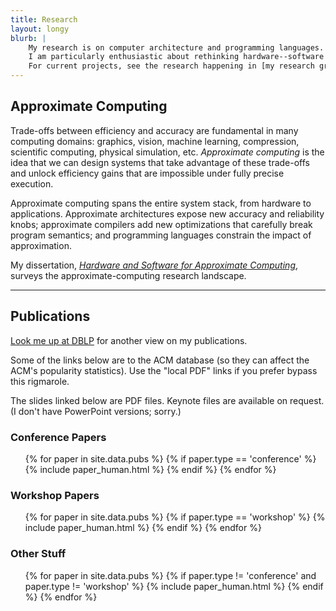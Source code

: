 ```yaml
---
title: Research
layout: longy
blurb: |
    My research is on computer architecture and programming languages.
    I am particularly enthusiastic about rethinking hardware--software abstractions.
    For current projects, see the research happening in [my research group, Capra](https://capra.cs.cornell.edu).
---
```


## Approximate Computing

Trade-offs between efficiency and accuracy are fundamental in many computing domains: graphics, vision, machine learning, compression, scientific computing, physical simulation, etc. *Approximate computing* is the idea that we can design systems that take advantage of these trade-offs and unlock efficiency gains that are impossible under fully precise execution.

Approximate computing spans the entire system stack, from hardware to applications. Approximate architectures expose new accuracy and reliability knobs; approximate compilers add new optimizations that carefully break program semantics; and programming languages constrain the impact of approximation.

My dissertation, [*Hardware and Software for Approximate Computing*][dissertation], surveys the approximate-computing research landscape.

[dissertation]: {{site.base}}/media/dissertation.pdf

-------

## Publications

[Look me up at DBLP][dblp] for another view on my publications.

Some of the links below are to the ACM database (so they can affect the ACM's popularity statistics). Use the "local PDF" links if you prefer bypass this
rigmarole.

The slides linked below are PDF files. Keynote files are available on request.
(I don't have PowerPoint versions; sorry.)

[dblp]: http://www.informatik.uni-trier.de/~ley/db/indices/a-tree/s/Sampson:Adrian.html

### Conference Papers

<ul>
{% for paper in site.data.pubs %}
    {% if paper.type == 'conference' %}
        {% include paper_human.html %}
    {% endif %}
{% endfor %}
</ul>

### Workshop Papers

<ul>
{% for paper in site.data.pubs %}
    {% if paper.type == 'workshop' %}
        {% include paper_human.html %}
    {% endif %}
{% endfor %}
</ul>

### Other Stuff

<ul>
{% for paper in site.data.pubs %}
    {% if paper.type != 'conference' and paper.type != 'workshop' %}
        {% include paper_human.html %}
    {% endif %}
{% endfor %}
</ul>
